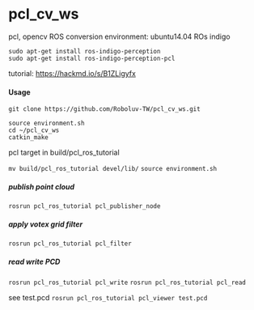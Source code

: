 # pcl_cv_ws
pcl, opencv ROS conversion 
environment: ubuntu14.04 ROs indigo

```
sudo apt-get install ros-indigo-perception
sudo apt-get install ros-indigo-perception-pcl
```
tutorial:
https://hackmd.io/s/B1ZLigyfx

#### Usage
`git clone https://github.com/Roboluv-TW/pcl_cv_ws.git`

```
source environment.sh
cd ~/pcl_cv_ws
catkin_make
```
pcl target in 
build/pcl_ros_tutorial

`mv build/pcl_ros_tutorial devel/lib/`
`source environment.sh`
##### publish point cloud
`rosrun pcl_ros_tutorial pcl_publisher_node`
##### apply votex grid filter 
`rosrun pcl_ros_tutorial pcl_filter`
##### read write PCD
`rosrun pcl_ros_tutorial pcl_write`
`rosrun pcl_ros_tutorial pcl_read`

see test.pcd 
`rosrun pcl_ros_tutorial pcl_viewer test.pcd`


